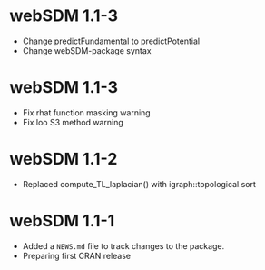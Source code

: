 
# webSDM 1.1-3
* Change predictFundamental to predictPotential
* Change webSDM-package syntax

# webSDM 1.1-3
* Fix rhat function masking warning
* Fix loo S3 method warning

# webSDM 1.1-2
* Replaced compute_TL_laplacian() with igraph::topological.sort


# webSDM 1.1-1

* Added a `NEWS.md` file to track changes to the package.
* Preparing first CRAN release